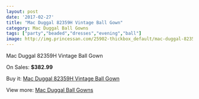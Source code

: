 ```yaml
---
layout: post
date: '2017-02-27'
title: "Mac Duggal 82359H Vintage Ball Gown"
category: Mac Duggal Ball Gowns
tags: ["party","beaded","dresses","evening","ball"]
image: http://img.princessan.com/25902-thickbox_default/mac-duggal-82359h-vintage-ball-gown.jpg
---
```

Mac Duggal 82359H Vintage Ball Gown

On Sales: **$382.99**
<a href="https://www.princessan.com/en/11925-mac-duggal-82359h-vintage-ball-gown.html"><amp-img layout="responsive" width="600" height="600" src="//img.princessan.com/25902-thickbox_default/mac-duggal-82359h-vintage-ball-gown.jpg" alt="Mac Duggal 82359H Vintage Ball Gown 0" /></a>
<a href="https://www.princessan.com/en/11925-mac-duggal-82359h-vintage-ball-gown.html"><amp-img layout="responsive" width="600" height="600" src="//img.princessan.com/25904-thickbox_default/mac-duggal-82359h-vintage-ball-gown.jpg" alt="Mac Duggal 82359H Vintage Ball Gown 1" /></a>
<a href="https://www.princessan.com/en/11925-mac-duggal-82359h-vintage-ball-gown.html"><amp-img layout="responsive" width="600" height="600" src="//img.princessan.com/25903-thickbox_default/mac-duggal-82359h-vintage-ball-gown.jpg" alt="Mac Duggal 82359H Vintage Ball Gown 2" /></a>

Buy it: [Mac Duggal 82359H Vintage Ball Gown](https://www.princessan.com/en/11925-mac-duggal-82359h-vintage-ball-gown.html "Mac Duggal 82359H Vintage Ball Gown")

View more: [Mac Duggal Ball Gowns](https://www.princessan.com/en/84- "Mac Duggal Ball Gowns")